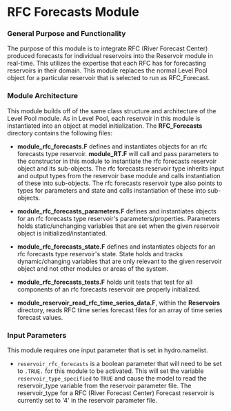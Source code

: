 # RFC Forecasts Module

### General Purpose and Functionality

The purpose of this module is to integrate RFC (River Forecast Center) produced forecasts for individual reservoirs into
the Reservoir module in real-time. This utilizes the expertise that each RFC has for forecasting reservoirs in their domain.
This module replaces the normal Level Pool object for a particular reservoir that is selected to run as RFC_Forecast.


### Module Architecture

This module builds off of the same class structure and architecture of the Level Pool module. As in Level Pool, each reservoir in this
module is instantiated into an object at model initialization. The **RFC_Forecasts** directory contains the following files:

* **module_rfc_forecasts.F** defines and instantiates objects for an rfc forecasts type
reservoir. **module_RT.F** will call and pass parameters to the constructor in this module to instantiate the rfc forecasts reservoir
object and its sub-objects. The rfc forecasts reservoir type inherits input and output types from the reservoir base module and calls
instantiation of these into sub-objects. The rfc forecasts reservoir type also points to types for parameters and state and calls
instantiation of these into sub-objects.

* **module_rfc_forecasts_parameters.F** defines and instantiates objects for an rfc forecasts type reservoir's
parameters/properties. Parameters holds static/unchanging variables that are set when the given reservoir object is
initialized/instantiated.

* **module_rfc_forecasts_state.F** defines and instantiates objects for an rfc forecasts type reservoir's state.
State holds and tracks dynamic/changing variables that are only relevant to the given reservoir object and not other
modules or areas of the system.

* **module_rfc_forecasts_tests.F** holds unit tests that test for all components of an rfc forecasts reservoir
are properly initialized.

* **module_reservoir_read_rfc_time_series_data.F**, within the **Reservoirs** directory, reads RFC time series forecast files for an
array of time series forecast values.

### Input Parameters

This module requires one input parameter that is set in hydro.namelist.
* ```reservoir_rfc_forecasts``` is a boolean parameter that will need to be set to ```.TRUE.``` for this module to be activated.
This will set the variable ```reservoir_type_specified``` to ```TRUE``` and cause the model to read the reservoir_type variable from the
reservoir parameter file. The reservoir_type for a RFC (River Forecast Center) Forecast reservoir is currently set to '4' in the reservoir
parameter file.

